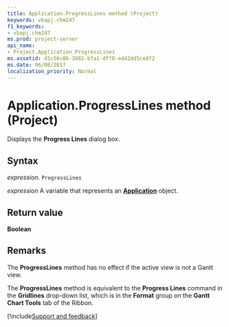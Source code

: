 ```yaml
---
title: Application.ProgressLines method (Project)
keywords: vbapj.chm247
f1_keywords:
- vbapj.chm247
ms.prod: project-server
api_name:
- Project.Application.ProgressLines
ms.assetid: d1c56c86-3882-bfa1-dff8-ed42dd5ce8f2
ms.date: 06/08/2017
localization_priority: Normal
---
```



# Application.ProgressLines method (Project)

Displays the  **Progress Lines** dialog box.


## Syntax

_expression_. `ProgressLines`

_expression_ A variable that represents an **[Application](Project.Application.md)** object.


## Return value

 **Boolean**


## Remarks

The  **ProgressLines** method has no effect if the active view is not a Gantt view.

The  **ProgressLines** method is equivalent to the **Progress Lines** command in the **Gridlines** drop-down list, which is in the **Format** group on the **Gantt Chart Tools** tab of the Ribbon.

[!include[Support and feedback](~/includes/feedback-boilerplate.md)]